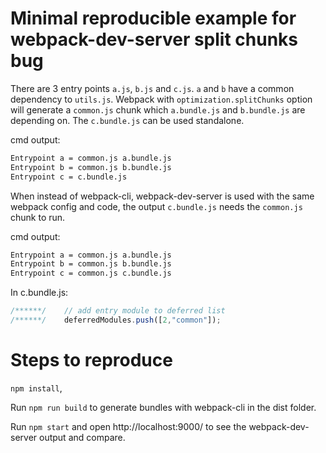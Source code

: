 # Minimal reproducible example for webpack-dev-server split chunks bug

There are 3 entry points `a.js`, `b.js` and `c.js`. `a` and `b` have a common dependency to `utils.js`. Webpack with `optimization.splitChunks` option will generate a `common.js` chunk which `a.bundle.js` and `b.bundle.js` are depending on. The `c.bundle.js` can be used standalone.

cmd output:

```cmd
Entrypoint a = common.js a.bundle.js
Entrypoint b = common.js b.bundle.js
Entrypoint c = c.bundle.js
```

When instead of webpack-cli, webpack-dev-server is used with the same webpack config and code, the output `c.bundle.js` needs the `common.js` chunk to run.

cmd output:

```cmd
Entrypoint a = common.js a.bundle.js
Entrypoint b = common.js b.bundle.js
Entrypoint c = common.js c.bundle.js
```

In c.bundle.js:

```js
/******/ 	// add entry module to deferred list
/******/ 	deferredModules.push([2,"common"]);
```

# Steps to reproduce

`npm install`,

Run `npm run build` to generate bundles with webpack-cli in the dist folder.

Run `npm start` and open http://localhost:9000/ to see the webpack-dev-server output and compare.
